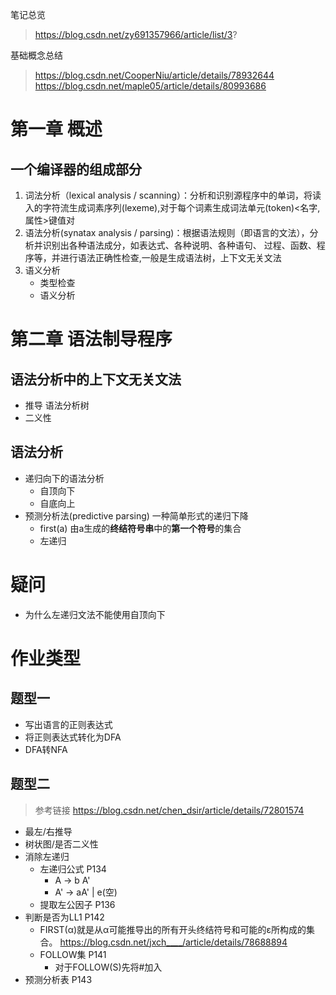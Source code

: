 笔记总览
> https://blog.csdn.net/zy691357966/article/list/3? 

基础概念总结
> https://blog.csdn.net/CooperNiu/article/details/78932644
> https://blog.csdn.net/maple05/article/details/80993686
# 第一章 概述
## 一个编译器的组成部分
1. 词法分析（lexical analysis / scanning）：分析和识别源程序中的单词，将读入的字符流生成词素序列(lexeme),对于每个词素生成词法单元(token)<名字,属性>键值对
2. 语法分析(synatax analysis / parsing)：根据语法规则（即语言的文法），分析并识别出各种语法成分，如表达式、各种说明、各种语句、
过程、函数、程序等，并进行语法正确性检查,一般是生成语法树，上下文无关文法
3. 语义分析 
    + 类型检查
    + 语义分析
# 第二章 语法制导程序
## 语法分析中的上下文无关文法
+ 推导 语法分析树
+ 二义性 
## 语法分析
+ 递归向下的语法分析
  + 自顶向下
  + 自底向上
+ 预测分析法(predictive parsing) 一种简单形式的递归下降
  + first(a) 由a生成的**终结符号串**中的**第一个符号**的集合
  + 左递归


# 疑问 
+ 为什么左递归文法不能使用自顶向下

# 作业类型
## 题型一 
+ 写出语言的正则表达式
+ 将正则表达式转化为DFA
+ DFA转NFA
## 题型二
> 参考链接 https://blog.csdn.net/chen_dsir/article/details/72801574
+ 最左/右推导
+ 树状图/是否二义性
+ 消除左递归
  + 左递归公式 P134
    + A -> b A'
    + A' -> aA' | e(空)
  + 提取左公因子 P136
+ 判断是否为LL1 P142
  + FIRST(α)就是从α可能推导出的所有开头终结符号和可能的ε所构成的集合。 https://blog.csdn.net/jxch____/article/details/78688894
  + FOLLOW集 P141
    + 对于FOLLOW(S)先将#加入
+ 预测分析表 P143

